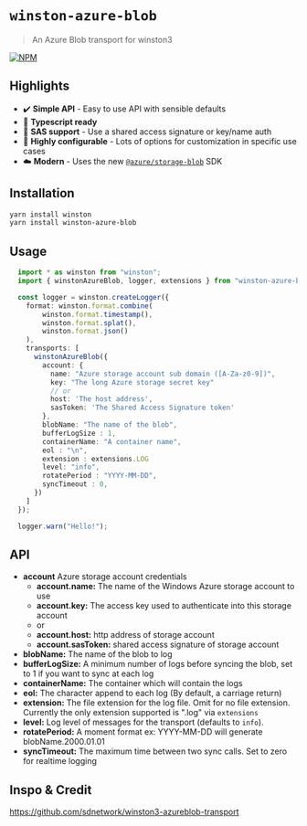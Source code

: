 # `winston-azure-blob`

> An Azure Blob transport for winston3

[![NPM](https://img.shields.io/npm/v/winston-azure-blob?style=for-the-badge)](https://www.npmjs.com/package/winston-azure-blob)

## Highlights

-   :heavy_check_mark: **Simple API** - Easy to use API with sensible defaults
-   :large_blue_circle: **Typescript ready**
-   :closed_lock_with_key: **SAS support** - Use a shared access signature or key/name auth
-   :wrench: **Highly configurable** - Lots of options for customization in specific use cases
-   :cloud: **Modern** - Uses the new [`@azure/storage-blob`](https://www.npmjs.com/package/@azure/storage-blob) SDK

## Installation

```bash
yarn install winston
yarn install winston-azure-blob
```

## Usage

```typescript
  import * as winston from "winston";
  import { winstonAzureBlob, logger, extensions } from "winston-azure-blob";

  const logger = winston.createLogger({
    format: winston.format.combine(
        winston.format.timestamp(),
        winston.format.splat(),
        winston.format.json()
    ),
    transports: [
      winstonAzureBlob({
        account: {
          name: "Azure storage account sub domain ([A-Za-z0-9])",
          key: "The long Azure storage secret key"
          // or
          host: 'The host address',
          sasToken: 'The Shared Access Signature token'
        },
        blobName: "The name of the blob",
        bufferLogSize : 1,
        containerName: "A container name",
        eol : "\n",
        extension : extensions.LOG
        level: "info",
        rotatePeriod : "YYYY-MM-DD",
        syncTimeout : 0,
      })
    ]
  });

  logger.warn("Hello!");
```

## API

-   **account** Azure storage account credentials
    -   **account.name:** The name of the Windows Azure storage account to use
    -   **account.key:** The access key used to authenticate into this storage account
    -   or
    -   **account.host:** http address of storage account
    -   **account.sasToken:** shared access signature of storage account
-   **blobName:** The name of the blob to log
-   **bufferLogSize:** A minimum number of logs before syncing the blob, set to 1 if you want to sync at each log
-   **containerName:** The container which will contain the logs
-   **eol:** The character append to each log (By default, a carriage return)
-   **extension:** The file extension for the log file. Omit for no file extension. Currently the only extension supported is ".log" via `extensions`
-   **level:** Log level of messages for the transport (defaults to `info`).
-   **rotatePeriod:** A moment format ex: YYYY-MM-DD will generate blobName.2000.01.01
-   **syncTimeout:** The maximum time between two sync calls. Set to zero for realtime logging

## Inspo & Credit

<https://github.com/sdnetwork/winston3-azureblob-transport>
